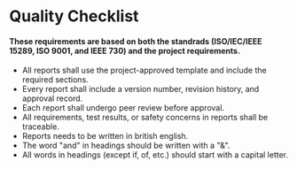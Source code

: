 <h1> Quality Checklist </h1>
<h4> These requirements are based on both the standrads (ISO/IEC/IEEE 15289, ISO 9001, and IEEE 730) and the project requirements.</h4>
  <ul>
    <li> All reports shall use the project-approved template and include the required sections.</li>
    <li> Every report shall include a version number, revision history, and approval record.</li>
    <li> Each report shall undergo peer review before approval.</li>
    <li> All requirements, test results, or safety concerns in reports shall be traceable.</li>
    <li> Reports needs to be written in british english. </li>
    <li> The word "and" in headings should be written with a "&". </li>
    <li> All words in headings (except if, of, etc.) should start with a capital letter. </li>
  </ul>
